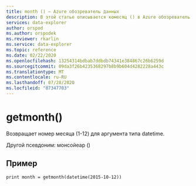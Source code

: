 ```yaml
---
title: month () — Azure обозреватель данных
description: В этой статье описывается комесяц () в Azure обозреватель данных.
services: data-explorer
author: orspod
ms.author: orspodek
ms.reviewer: rkarlin
ms.service: data-explorer
ms.topic: reference
ms.date: 02/22/2020
ms.openlocfilehash: 13254314bdbab7ddbdb74341e384867c26b6259d
ms.sourcegitcommit: 09da3f26b4235368297b8b9b604d4282228a443c
ms.translationtype: MT
ms.contentlocale: ru-RU
ms.lasthandoff: 07/28/2020
ms.locfileid: "87347703"
---
```

# <a name="getmonth"></a>getmonth()

Возвращает номер месяца (1-12) для аргумента типа datetime.

Другой псевдоним: монсойеар ()

## <a name="example"></a>Пример

<!-- csl: https://help.kusto.windows.net/Samples -->
```kusto
print month = getmonth(datetime(2015-10-12))
```
